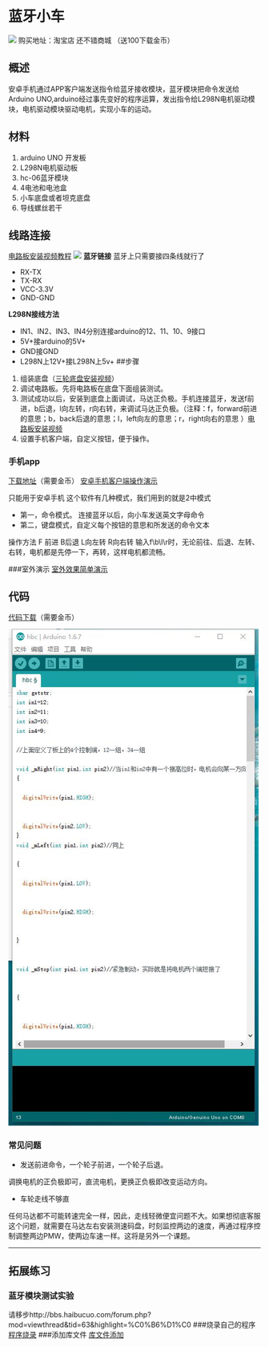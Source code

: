 # 蓝牙小车

![](http://pic2.haibucuo.com/img/2016/04/LOGO3-2.jpg)
购买地址：淘宝店 还不错商城 （送100下载金币）
## 概述

安卓手机通过APP客户端发送指令给蓝牙接收模块，蓝牙模块把命令发送给Arduino UNO,arduino经过事先变好的程序运算，发出指令给L298N电机驱动模块，电机驱动模块驱动电机，实现小车的运动。


## 材料

1. arduino UNO 开发板
2. L298N电机驱动板
3. hc-06蓝牙模块
4. 4电池和电池盒
5. 小车底盘或者坦克底盘
6. 导线螺丝若干

## 线路连接
[电路板安装视频教程](http://v.youku.com/v_show/id_XMTU1MTIwOTIzNg==.html)
![](http://pic2.haibucuo.com/img/2016/04/QQ%E5%9B%BE%E7%89%8720160428094310_%E5%89%AF%E6%9C%AC.jpg)
 **蓝牙链接**
 蓝牙上只需要接四条线就行了
 * RX-TX
 * TX-RX
 * VCC-3.3V
 * GND-GND


**L298N接线方法**
* IN1、IN2、IN3、IN4分别连接arduino的12、11、10、9接口
* 5V+接arduino的5V+
* GND接GND
* L298N上12V+接L298N上5v+
##步骤
1. 组装底盘（[三轮底盘安装视频](http://v.youku.com/v_show/id_XMTU0OTQ5NTIzMg==.html?from=y1.7-1.2)）
2. 调试电路板。先将电路板在底盘下面组装测试。
3. 测试成功以后，安装到底盘上面调试，马达正负极。手机连接蓝牙，发送f前进，b后退，l向左转，r向右转，来调试马达正负极。（注释：f，forward前进的意思；b，back后退的意思；l，left向左的意思；r，right向右的意思 ）[电路板安装视频](http://v.youku.com/v_show/id_XMTU1MTIwOTIzNg==.html)
4. 设置手机客户端，自定义按钮，便于操作。


### 手机app
[下载地址](http://www.chuang-ke.com/a/downloads/shoujiruanjian/2015/1022/155.html)（需要金币）
[安卓手机客户端操作演示](http://v.youku.com/v_show/id_XMTU1MTA1MjU5Ng==.html)

只能用于安卓手机
这个软件有几种模式，我们用到的就是2中模式
* 第一，命令模式。 连接蓝牙以后，向小车发送英文字母命令
* 第二，键盘模式，自定义每个按钮的意思和所发送的命令文本

操作方法
F 前进  B后退 L向左转 R向右转
输入f\b\l\r时，无论前往、后退、左转、右转，电机都是先停一下，再转，这样电机都流畅。


###室外演示
[室外效果简单演示](http://v.youku.com/v_show/id_XMTU1MTA3NzI0NA==.html)

## 代码
[代码下载](http://www.chuang-ke.com/a/downloads/Arduino/2015/1025/167.html)（需要金币）

![](QQ截图20160421183426.jpg)



### 常见问题

* 发送前进命令，一个轮子前进，一个轮子后退。  

调换电机的正负极即可，直流电机，更换正负极即改变运动方向。
* 车轮走线不够直

任何马达都不可能转速完全一样，因此，走线轻微便宜问题不大。如果想彻底客服这个问题，就需要在马达左右安装测速码盘，时刻监控两边的速度，再通过程序控制调整两边PMW，使两边车速一样。这将是另外一个课题。




---


## 拓展练习


### 蓝牙模块测试实验
请移步http://bbs.haibucuo.com/forum.php?mod=viewthread&tid=63&highlight=%C0%B6%D1%C0
###烧录自己的程序
[程序烧录](http://www.makerbook.cn/arduinoban_ben.html)
###添加库文件
[库文件添加](http://www.makerbook.cn/arduinoku_wen_jian_zeng_jia.html)




